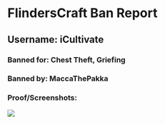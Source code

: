 <h1>FlindersCraft Ban Report</h1>
<h2>Username: iCultivate</h2>
<h3>Banned for: Chest Theft, Griefing
<h3>Banned by: MaccaThePakka
<br>
<h3>Proof/Screenshots:</h3>
<img src="https://cdn.discordapp.com/attachments/693396699711930400/712553335668080640/unknown.png"></img>
<img href="https://cdn.discordapp.com/attachments/693396699711930400/712553502404247552/unknown.png"></img>
<img href="https://cdn.discordapp.com/attachments/693396699711930400/712553677516308480/unknown.png"></img>
<img href="https://cdn.discordapp.com/attachments/693396699711930400/712553748576075836/unknown.png"></img>
<img href="https://cdn.discordapp.com/attachments/693396699711930400/712553809850794014/unknown.png"></img>
<img href="https://cdn.discordapp.com/attachments/693396699711930400/712553875252445214/unknown.png"></img>
<img href="https://cdn.discordapp.com/attachments/693396699711930400/712553940578861126/unknown.png"></img>
<img href="https://cdn.discordapp.com/attachments/693396699711930400/712554036439547935/unknown.png"></img>
<img href="https://cdn.discordapp.com/attachments/693396699711930400/712554139783266304/unknown.png"></img>
<img href="https://cdn.discordapp.com/attachments/693396699711930400/712554221223936040/unknown.png"></img>
<img href="https://cdn.discordapp.com/attachments/693396699711930400/712554308792745994/unknown.png"></img>
<img href="https://cdn.discordapp.com/attachments/693396699711930400/712554490301251654/unknown.png"></img>
<img href="https://cdn.discordapp.com/attachments/693396699711930400/712554653409345547/unknown.png"></img>
<img href="https://cdn.discordapp.com/attachments/693396699711930400/712554737710661642/unknown.png"></img>

